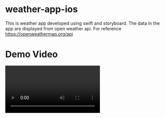 # weather-app-ios
This is weather app developed using swift and storyboard. The data in the app are displayed from open weather api. For reference https://openweathermap.org/api 


# Demo Video
![Demo](https://user-images.githubusercontent.com/35870451/283881826-3fba90a6-bf79-42c7-8621-fb8d9c7d1ae8.mov)
